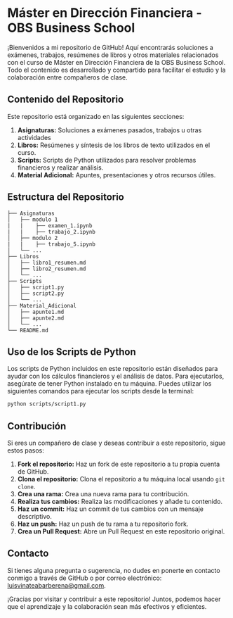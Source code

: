 # Máster en Dirección Financiera - OBS Business School

¡Bienvenidos a mi repositorio de GitHub! Aquí encontrarás soluciones a exámenes, trabajos, resúmenes de libros y otros materiales relacionados con el curso de Máster en Dirección Financiera de la OBS Business School. Todo el contenido es desarrollado y compartido para facilitar el estudio y la colaboración entre compañeros de clase.

## Contenido del Repositorio

Este repositorio está organizado en las siguientes secciones:

1. **Asignaturas:** Soluciones a exámenes pasados, trabajos u otras actividades
3. **Libros:** Resúmenes y síntesis de los libros de texto utilizados en el curso.
4. **Scripts:** Scripts de Python utilizados para resolver problemas financieros y realizar análisis.
5. **Material Adicional:** Apuntes, presentaciones y otros recursos útiles.

## Estructura del Repositorio

```
├── Asignaturas
│   ├── modulo 1
|   |    ├── examen_1.ipynb
|   |    ├── trabajo_2.ipynb 
│   ├── modulo 2
|   |    ├── trabajo_5.ipynb
│   └── ...
├── Libros
│   ├── libro1_resumen.md
│   ├── libro2_resumen.md
│   └── ...
├── Scripts
│   ├── script1.py
│   ├── script2.py
│   └── ...
├── Material_Adicional
│   ├── apunte1.md
│   ├── apunte2.md
│   └── ...
└── README.md
```

## Uso de los Scripts de Python

Los scripts de Python incluidos en este repositorio están diseñados para ayudar con los cálculos financieros y el análisis de datos. Para ejecutarlos, asegúrate de tener Python instalado en tu máquina. Puedes utilizar los siguientes comandos para ejecutar los scripts desde la terminal:

```bash
python scripts/script1.py
```

## Contribución

Si eres un compañero de clase y deseas contribuir a este repositorio, sigue estos pasos:

1. **Fork el repositorio:** Haz un fork de este repositorio a tu propia cuenta de GitHub.
2. **Clona el repositorio:** Clona el repositorio a tu máquina local usando `git clone`.
3. **Crea una rama:** Crea una nueva rama para tu contribución.
4. **Realiza tus cambios:** Realiza las modificaciones y añade tu contenido.
5. **Haz un commit:** Haz un commit de tus cambios con un mensaje descriptivo.
6. **Haz un push:** Haz un push de tu rama a tu repositorio fork.
7. **Crea un Pull Request:** Abre un Pull Request en este repositorio original.

## Contacto

Si tienes alguna pregunta o sugerencia, no dudes en ponerte en contacto conmigo a través de GitHub o por correo electrónico: [luisvinateabarberena@gmail.com](mailto:luisvinateabarberena@gmail.com).

¡Gracias por visitar y contribuir a este repositorio! Juntos, podemos hacer que el aprendizaje y la colaboración sean más efectivos y eficientes.
